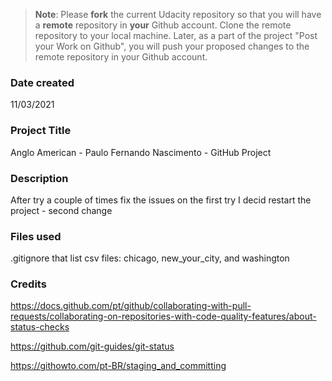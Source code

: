 >**Note**: Please **fork** the current Udacity repository so that you will have a **remote** repository in **your** Github account. Clone the remote repository to your local machine. Later, as a part of the project "Post your Work on Github", you will push your proposed changes to the remote repository in your Github account.

### Date created
11/03/2021

### Project Title
Anglo American - Paulo Fernando Nascimento - GitHub Project

### Description
After try a couple of times fix the issues on the first try I decid restart the project - second change

### Files used
.gitignore that list csv files: chicago, new_your_city, and washington

### Credits
https://docs.github.com/pt/github/collaborating-with-pull-requests/collaborating-on-repositories-with-code-quality-features/about-status-checks

https://github.com/git-guides/git-status

https://githowto.com/pt-BR/staging_and_committing
